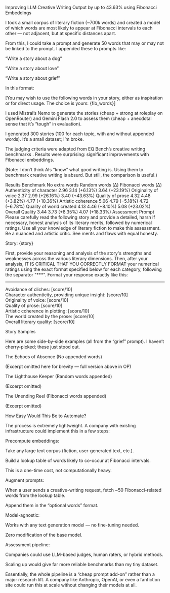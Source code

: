 Improving LLM Creative Writing Output by up to 43.63% using Fibonacci Embeddings

I took a small corpus of literary fiction (~700k words) and created a model of which words are most likely to appear at Fibonacci intervals to each other — not adjacent, but at specific distances apart.

From this, I could take a prompt and generate 50 words that may or may not be linked to the prompt.
I appended these to prompts like:

“Write a story about a dog”

“Write a story about love”

“Write a story about grief”

In this format:

[You may wish to use the following words in your story, either as inspiration or for direct usage. The choice is yours: {fib_words}]


I used Mistral’s Nemo to generate the stories (cheap + strong at roleplay on OpenRouter) and Gemini Flash 2.0 to assess them (cheap + anecdotal sense that it’s “tough” in evaluation).

I generated 300 stories (100 for each topic, with and without appended words).
It’s a small dataset; I’m broke.

The judging criteria were adapted from EQ Bench’s creative writing benchmarks
.
Results were surprising: significant improvements with Fibonacci embeddings.

(Note: I don’t think AIs “know” what good writing is. Using them to benchmark creative writing is absurd. But still, the comparison is useful.)

Results
Benchmark	No extra words	Random words (Δ)	Fibonacci words (Δ)
Authenticity of character	2.96	3.14 (+6.13%)	3.64 (+23.19%)
Originality of voice	2.37	2.99 (+26.16%)	3.40 (+43.63%)
Quality of prose	4.32	4.48 (+3.82%)	4.77 (+10.36%)
Artistic coherence	5.06	4.79 (−5.18%)	4.72 (−6.78%)
Quality of world created	4.13	4.46 (+8.10%)	5.08 (+23.02%)
Overall Quality	3.44	3.73 (+8.35%)	4.07 (+18.33%)
Assessment Prompt
Please carefully read the following story and provide a detailed, harsh if necessary, honest analysis of its literary merits, followed by numerical ratings. Use all your knowledge of literary fiction to make this assessment. Be a nuanced and artistic critic. See merits and flaws with equal honesty.

Story:
{story}

First, provide your reasoning and analysis of the story's strengths and weaknesses across the various literary dimensions. Then, after your analysis, IT IS CRITICAL THAT YOU CORRECTLY FORMAT your numerical ratings using the exact format specified below for each category, following the separator "***". Format your response exactly like this:

***
Avoidance of cliches: [score/10]  
Character authenticity, providing unique insight: [score/10]  
Originality of voice: [score/10]  
Quality of prose: [score/10]  
Artistic coherence in plotting: [score/10]  
The world created by the prose: [score/10]  
Overall literary quality: [score/10]

Story Samples

Here are some side-by-side examples (all from the “grief” prompt). I haven’t cherry-picked; these just stood out.

The Echoes of Absence (No appended words)

(Excerpt omitted here for brevity — full version above in OP)

The Lighthouse Keeper (Random words appended)

(Excerpt omitted)

The Unending Reel (Fibonacci words appended)

(Excerpt omitted)

How Easy Would This Be to Automate?

The process is extremely lightweight. A company with existing infrastructure could implement this in a few steps:

Precompute embeddings:

Take any large text corpus (fiction, user-generated text, etc.).

Build a lookup table of words likely to co-occur at Fibonacci intervals.

This is a one-time cost, not computationally heavy.

Augment prompts:

When a user sends a creative-writing request, fetch ~50 Fibonacci-related words from the lookup table.

Append them in the “optional words” format.

Model-agnostic:

Works with any text generation model — no fine-tuning needed.

Zero modification of the base model.

Assessment pipeline:

Companies could use LLM-based judges, human raters, or hybrid methods.

Scaling up would give far more reliable benchmarks than my tiny dataset.

Essentially, the whole pipeline is a “cheap prompt add-on” rather than a major research lift. A company like Anthropic, OpenAI, or even a fanfiction site could run this at scale without changing their models at all.
